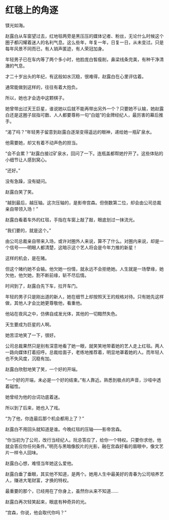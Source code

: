 # 红毯上的角逐

镁光如海。 

赵露白从车窗望过去，红地毯两旁是黑压压的媒体记者、粉丝，无论什么时候这个圈子都闪耀着迷人的名利气息。这么些年，年复一年，日复一日，从未变过。只是每年风景不同而已，有人销声匿迹，有人荣冠加身。 

年轻男子已在车内等了两个多小时，他脸庞白皙瘦削，鼻梁线条完美，有种干净清澈的气息。 

才二十岁出头的年纪，有这般如水沉稳，很难得，赵露白在心里评估着。 

通常能做到这样的，往往有着大抱负。 

所以，她也才会选中这颗棋子。 

她曾带出过天王巨星，谁说她以后就不能再带出另外一个？只要她不认输，她赵露白还是这圈子屈指可数、人人都要尊称一句“白姐”的金牌经纪人，最厉害的幕后推手。 

“渴了吗？”年轻男子留意到赵露白逐渐变得遥远的眼神，递给她一瓶矿泉水。 

他需要她，却又有着不动声色的担当。 

“会不会累？”赵露白接过矿泉水，回问了一下。连瓶盖都帮她拧开了。这些体贴的小细节让人感到窝心。 

“还好。” 

没有急躁，没有疑问。 

赵露白笑了笑。 

“越到最后，越压轴。这次压轴的，是影帝宫森。但倒数第二位，却会由公司总裁亲自带领入场！” 

赵露白看着车外的红毯，手指在车窗上敲了敲，眼底划过一抹流光。 

“我们要的，就是这个。” 

由公司总裁亲自带来入场，或许对圈外人来说，算不了什么。对圈内来说，却是一个信号——明眼人都清楚，这暗示这个艺人将会是今年力推的新星！ 

这样的机会，是在赌。 

但这个赌约她不会输。他欠她一份情，就永远不会拒绝她。人生就是一场孽缘，她欠他，他欠她，割不断前缘，斩不尽后情。 

时间到了，赵露白先下车，拉开车门。 

年轻的男子只是刚出道的新人，她在细节上却按照天王的规格对待。只有她先这样做，其他人才会比她更尊敬他，看重他。 

他站在夜风之中，仿佛自成发光体，其他的一切黯然失色。 

天生要成为巨星的人啊。 

她苦涩地笑了一下，很好。 

公司总裁果然只是别有深意地看了她一眼，就笑笑地带着她的艺人走上红毯。两人一路向媒体打着招呼。总裁给面子，老练地推荐着，明显地罩着她的人。而年轻人也不失风度，沉稳有加。 

赵露白欣慰地笑了笑，一个好的开端。 

“一个好的开端，未必是一个好的结束。”有人靠近。熟悉到极点的声音，沙哑中透着磁性。 

她曾经为他的台词功底着迷。 

所以到了后来，她也入了戏。 

“为了他，你连最后那个机会都用上了？” 

赵露白不用回头就知道是谁。今晚红毯的压轴——影帝宫森。 

“你当初为了公司，改行当经纪人。阮总答应了，给你一个特权。只要你求他，他就会答应你任何条件。”明亮与黑暗像胶片的光影，融在宫森好看的眉眼中，像文艺片一样令人回味。 

赵露白心想，难怪当年她这么爱他。 

赵露白垂了垂眼，其实他不知道，是两个。她用人生中最美好的青春为公司培养艺人，赚进大笔财富，才换的特权。 

最重要的那个，已经用在了你身上，虽然你从来不知道…… 

赵露白再次轻笑起来，眼底有种奇异的光。 

“宫森，你说，他会取代你吗？”